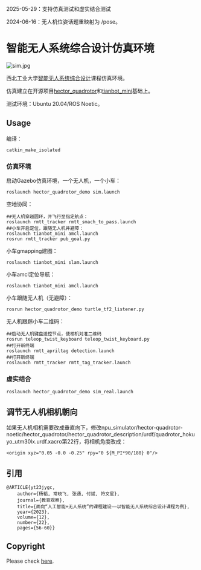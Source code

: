 2025-05-29：支持仿真测试和虚实结合测试

2024-06-16：无人机位姿话题重映射为 /pose。

# 智能无人系统综合设计仿真环境

![sim.jpg](sim.jpg)

西北工业大学[智能无人系统综合设计](https://github.com/cavayangtao/npurobocourse)课程仿真环境。

仿真建立在开源项目[hector_quadrotor](https://github.com/RAFALAMAO/hector-quadrotor-noetic)和[tianbot_mini](https://github.com/tianbot/tianbot_mini)基础上。

测试环境：Ubuntu 20.04/ROS Noetic。

## Usage

编译：

```
catkin_make_isolated
```

### 仿真环境

启动Gazebo仿真环境，一个无人机，一个小车：

```
roslaunch hector_quadrotor_demo sim.launch
```

空地协同：

```
##无人机穿越圆环，并飞行至指定航点：
roslaunch rmtt_tracker rmtt_smach_to_pass.launch
##小车开启定位，跟随无人机并避障：
roslaunch tianbot_mini amcl.launch
rosrun rmtt_tracker pub_goal.py
```

小车gmapping建图：

```
roslaunch tianbot_mini slam.launch
```

小车amcl定位导航：

```
roslaunch tianbot_mini amcl.launch
```

小车跟随无人机（无避障）：

```
rosrun hector_quadrotor_demo turtle_tf2_listener.py
```

无人机跟踪小车二维码：

```
##启动无人机键盘遥控节点，使相机对准二维码
rosrun teleop_twist_keyboard teleop_twist_keyboard.py
##打开新终端
roslaunch rmtt_apriltag detection.launch
##打开新终端
roslaunch rmtt_tracker rmtt_tag_tracker.launch
```

### 虚实结合

```
roslaunch hector_quadrotor_demo sim_real.launch
```
 
## 调节无人机相机朝向

如果无人机相机需要改成垂直向下，修改npu_simulator/hector-quadrotor-noetic/hector_quadrotor/hector_quadrotor_description/urdf/quadrotor_hokuyo_utm30lx.urdf.xacro第22行，将相机角度改成：

```
<origin xyz="0.05 -0.0 -0.25" rpy="0 ${M_PI*90/180} 0"/>
```

## 引用

    @ARTICLE{yt23jygc,
        author={杨韬, 常晓飞, 张通, 付斌, 符文星},
        journal={教育观察}, 
        title={面向“人工智能+无人系统”的课程建设——以智能无人系统综合设计课程为例}, 
        year={2023},
        volume={12},
        number={22},
        pages={56-60}}

## Copyright

Please check [here](LICENSE.txt).
